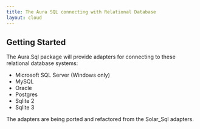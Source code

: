 ```yaml
---
title: The Aura SQL connecting with Relational Database
layout: cloud
---
```


<div class="grid_4" markdown="1">

</div>

<div class="grid_8" markdown="1">

Getting Started
---------------

The Aura.Sql package will provide adapters for connecting to these relational database systems:

- Microsoft SQL Server (Windows only)
- MySQL
- Oracle
- Postgres
- Sqlite 2
- Sqlite 3

The adapters are being ported and refactored from the Solar_Sql adapters.

</div>

<div class="clear">&nbsp;</div>
